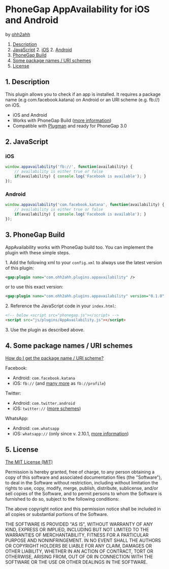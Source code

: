 # PhoneGap AppAvailability for iOS and Android

by [ohh2ahh](http://ohh2ahh.com)

1. [Description](https://github.com/ohh2ahh/AppAvailability#1-description)
2. [JavaScript](https://github.com/ohh2ahh/AppAvailability#2-javascript)
	2. [iOS](https://github.com/ohh2ahh/AppAvailability#ios)
	2. [Android](https://github.com/ohh2ahh/AppAvailability#android)
3. [PhoneGap Build](https://github.com/ohh2ahh/AppAvailability#3-phonegap-build)
4. [Some package names / URI schemes](https://github.com/ohh2ahh/AppAvailability#4-some-package-names--uri-schemes)
5. [License](https://github.com/ohh2ahh/AppAvailability#5-license)

## 1. Description

This plugin allows you to check if an app is installed.
It requires a package name (e.g com.facebook.katana) on Android or an URI scheme (e.g. fb://) on iOS.

* iOS and Android
* Works with PhoneGap Build ([more information](https://build.phonegap.com/plugins/17))
* Compatible with [Plugman](https://github.com/apache/cordova-plugman) and ready for PhoneGap 3.0

## 2. JavaScript

### iOS

```javascript
window.appavailability('fb://', function(availability) {
	// availability is either true or false
	if(availability) { console.log('Facebook is available'); }
});
```

### Android

```javascript
window.appavailability('com.facebook.katana', function(availability) {
	// availability is either true or false
	if(availability) { console.log('Facebook is available'); }
});
```

## 3. PhoneGap Build

AppAvailability works with PhoneGap build too. You can implement the plugin with these simple steps.

1\. Add the following xml to your `config.xml` to always use the latest version of this plugin:
```xml
<gap:plugin name="com.ohh2ahh.plugins.appavailability" />
```
or to use this exact version:
```xml
<gap:plugin name="com.ohh2ahh.plugins.appavailability" version="0.1.0" />
```

2\. Reference the JavaScript code in your `index.html`:
```html
<!-- below <script src="phonegap.js"></script> -->
<script src="js/plugins/AppAvailability.js"></script>
```

3\. Use the plugin as described above.


## 4. Some package names / URI schemes

[How do I get the package name / URI scheme?](https://github.com/ohh2ahh/AppAvailability/issues/2#issuecomment-22203591)

Facebook:
* Android: `com.facebook.katana`
* iOS: `fb://` (and [many more](http://wiki.akosma.com/IPhone_URL_Schemes#Facebook) as `fb://profile`)

Twitter:
* Android: `com.twitter.android`
* iOS: `twitter://` ([more schemes](http://wiki.akosma.com/IPhone_URL_Schemes#Twitter))

WhatsApp:
* Android: `com.whatsapp`
* iOS: `whatsapp://` (only since v. 2.10.1, [more information](http://www.whatsapp.com/faq/en/iphone/23559013))

## 5. License

[The MIT License (MIT)](http://www.opensource.org/licenses/mit-license.html)

Permission is hereby granted, free of charge, to any person obtaining a copy
of this software and associated documentation files (the "Software"), to deal
in the Software without restriction, including without limitation the rights
to use, copy, modify, merge, publish, distribute, sublicense, and/or sell
copies of the Software, and to permit persons to whom the Software is
furnished to do so, subject to the following conditions:

The above copyright notice and this permission notice shall be included in
all copies or substantial portions of the Software.

THE SOFTWARE IS PROVIDED "AS IS", WITHOUT WARRANTY OF ANY KIND, EXPRESS OR
IMPLIED, INCLUDING BUT NOT LIMITED TO THE WARRANTIES OF MERCHANTABILITY,
FITNESS FOR A PARTICULAR PURPOSE AND NONINFRINGEMENT. IN NO EVENT SHALL THE
AUTHORS OR COPYRIGHT HOLDERS BE LIABLE FOR ANY CLAIM, DAMAGES OR OTHER
LIABILITY, WHETHER IN AN ACTION OF CONTRACT, TORT OR OTHERWISE, ARISING FROM,
OUT OF OR IN CONNECTION WITH THE SOFTWARE OR THE USE OR OTHER DEALINGS IN
THE SOFTWARE.
